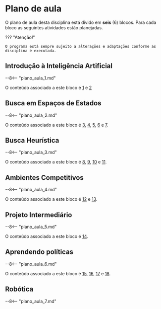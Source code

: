 # Plano de aula

O plano de aula desta disciplina está divido em **seis** (6) blocos. Para cada bloco as seguintes atividades estão planejadas.

??? "Atenção!"

    O programa está sempre sujeito a alterações e adaptações conforme as disciplina é executada.
    

## Introdução à Inteligência Artificial

--8<-- "plano_aula_1.md"

O conteúdo associado a este bloco é [1](./aulas/01_introducao_ia/index.md) e [2](./aulas/02_agentes_autonomos/index.md)

## Busca em Espaços de Estados

--8<-- "plano_aula_2.md"

O conteúdo associado a este bloco é [3](./aulas/03_configuracao/index.md), [4](./aulas/04_modelagem/index.md), [5](./aulas/04_x_buscas/index.md), [6](./aulas/05_busca_com_custo/index.md) e [7](./aulas/07_revisao/index.md).

## Busca Heurística

--8<-- "plano_aula_3.md"

O conteúdo associado a este bloco é [8](./aulas/08_heuristica/index.md), [9](./aulas/08_heuristica_parte_2/index.md), [10](./aulas/08_heuristica_parte_3/index.md) e [11](./aulas/08_heuristica_parte_3_aps/index.md). 

## Ambientes Competitivos

--8<-- "plano_aula_4.md"

O conteúdo associado a este bloco é [12](./aulas/12_csp/index.md) e [13](./aulas/13_jogos/index.md).

## Projeto Intermediário

--8<-- "plano_aula_5.md"

O conteúdo associado a este bloco é [14](./projetos/2025_01_intermediario/index.md).

## Aprendendo políticas

--8<-- "plano_aula_6.md"

O conteúdo associado a este bloco é [15](./aulas/15_rl/index.md), [16](./aulas/15_rl_parte2/index.md), [17](./aulas/15_rl_sarsa/index.md) e [18](./aulas/15_xnon_determ/index.md).

## Robótica

--8<-- "plano_aula_7.md"
